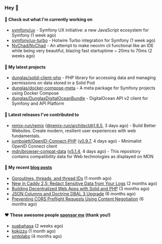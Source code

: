 ### Hey 👋

#### 👷 Check out what I'm currently working on

- [symfony/ux](https://github.com/symfony/ux) - Symfony UX initiative: a new JavaScript ecosystem for Symfony (1 week ago)
- [symfony/ux-turbo](https://github.com/symfony/ux-turbo) - Hotwire Turbo integration for Symfony (1 week ago)
- [NvChad/NvChad](https://github.com/NvChad/NvChad) - An attempt to make neovim cli functional like an IDE while being very beautiful, blazing fast startuptime ~ 20ms to 70ms (2 weeks ago)

#### 🌱 My latest projects

- [dunglas/solid-client-php](https://github.com/dunglas/solid-client-php) - PHP library for accessing data and managing permissions on data stored in a Solid Pod
- [dunglas/docker-compose-meta](https://github.com/dunglas/docker-compose-meta) - A meta package for Symfony projects using Docker Compose
- [dunglas/DunglasDigitalOceanBundle](https://github.com/dunglas/DunglasDigitalOceanBundle) - DigitalOcean API v2 client for Symfony and API Platform

#### 🔭 Latest releases I've contributed to

- [remix-run/remix](https://github.com/remix-run/remix) ([@remix-run/architect@1.6.5](https://github.com/remix-run/remix/releases/tag/%40remix-run%2Farchitect%401.6.5), 3 days ago) - Build Better Websites. Create modern, resilient user experiences with web fundamentals.
- [jumbojett/OpenID-Connect-PHP](https://github.com/jumbojett/OpenID-Connect-PHP) ([v0.9.7](https://github.com/jumbojett/OpenID-Connect-PHP/releases/tag/v0.9.7), 4 days ago) - Minimalist OpenID Connect client
- [mdn/browser-compat-data](https://github.com/mdn/browser-compat-data) ([v5.1.4](https://github.com/mdn/browser-compat-data/releases/tag/v5.1.4), 4 days ago) - This repository contains compatibility data for Web technologies as displayed on MDN

#### 📜 My recent [blog posts](https://dunglas.fr)

- [Goroutines, threads, and thread IDs](https://dunglas.fr/2022/05/goroutines-threads-and-thread-ids/) (1 month ago)
- [New in Caddy 2.5: Redact Sensitive Data from Your Logs](https://dunglas.fr/2022/04/caddy-logging-security-improvements/) (2 months ago)
- [Building Decentralized Web Apps with Solid and PHP](https://dunglas.fr/2022/04/building-decentralized-web-apps-with-solid-and-php/) (3 months ago)
- [JSON Columns and Doctrine DBAL 3 Upgrade](https://dunglas.fr/2022/01/json-columns-and-doctrine-dbal-3-upgrade/) (6 months ago)
- [Preventing CORS Preflight Requests Using Content Negotiation](https://dunglas.fr/2022/01/preventing-cors-preflight-requests-using-content-negotiation/) (6 months ago)

#### ❤️ These awesome people [sponsor me](https://github.com/sponsors/dunglas) (thank you!)

- [suabahasa](https://github.com/suabahasa) (2 weeks ago)
- [kokizzu](https://github.com/kokizzu) (1 month ago)
- [smtplabs](https://github.com/smtplabs) (4 months ago)
